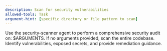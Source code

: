 ```yaml
---
description: Scan for security vulnerabilities
allowed-tools: Task
argument-hint: [specific directory or file pattern to scan]
---
```


Use the security-scanner agent to perform a comprehensive security audit on: $ARGUMENTS. If no arguments provided, scan the entire codebase. Identify vulnerabilities, exposed secrets, and provide remediation guidance.